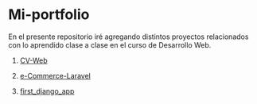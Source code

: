 # Mi-portfolio

En el presente repositorio iré agregando distintos proyectos relacionados con lo aprendido clase a clase en el curso de Desarrollo Web.

1. [CV-Web](https://github.com/mveron007/Mi-portfolio/tree/master/Mi-WebCV)

2. [e-Commerce-Laravel](https://github.com/mveron007/Mi-portfolio/tree/master/e-Commerce_LARAVEL)

3. [first_django_app](https://github.com/mveron007/Mi-portfolio/tree/master/first_django_app)
